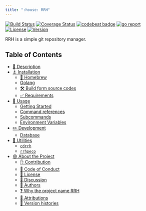 ```yaml
---
title: ":house: RRH"
---
```


[![Build Status](https://travis-ci.org/tamada/rrh.svg?branch=master)](https://travis-ci.org/tamada/rrh)
[![Coverage Status](https://coveralls.io/repos/github/tamada/rrh/badge.svg?branch=master)](https://coveralls.io/github/tamada/rrh?branch=master)
[![codebeat badge](https://codebeat.co/badges/15e04551-d448-4ad3-be1d-e98b1e586f1a)](https://codebeat.co/projects/github-com-tamada-rrh-master)
[![go report](https://goreportcard.com/badge/github.com/tamada/rrh)](https://goreportcard.com/report/github.com/tamada/rrh)
[![License](https://img.shields.io/badge/License-Apache_2.0-blue.svg)](https://github.com/tamada/rrh/blob/master/LICENSE)
[![Version](https://img.shields.io/badge/Version-1.1.0-yellowgreen.svg)](https://github.com/tamada/rrh/releases/tag/v1.1.0)

RRH is a simple git repository manager.

## Table of Contents

* [:bookmark_tabs: Description](description)
* [:anchor: Installation](installation)
    * [:beer: Homebrew](installation#-homebrew)
    * [Golang](installation#golang)
    * [:hammer_and_wrench: Build form source codes](installation#-build-from-source-codes)
    * [:white_check_mark: Requirements](installation#-requirements)
* [:fork_and_knife: Usage](usage)
    * [Getting Started](usage#getting-started)
    * [Command references](usage#command-references)
    * [Subcommands](usage#subcommands)
    * [Environment Variables](usage#environment-variables)
* [:pencil2: Development](development)
    * [Database](development#database)
* [:electric_plug: Utilities](utilities)
    * [`cdrrh`](utilities#cdrrh)
    * [`rrhpeco`](utilities#rrhpeco)
* [:smile: About the Project](about)
    * [:raised_hand: Contribution](about#-contribution)
    * [:green_book: Code of Conduct](about#-code-of-conduct)
    * [:scroll: License](about#-license)
    * [:speech_balloon: Discussion](about#-discussion)
    * [:busts_in_silhouette: Authors](about#-authors)
    * [:question: Why the project name RRH](about#-why-the-project-name-rrh)
    * [:handshake: Attributions](about#-attributions)
    * [:paw_prints: Version histories](about#-version-histories)
